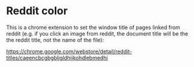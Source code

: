 Reddit color
============

This is a chrome extension to set the window title of pages linked from reddit (e.g. if you click an image from reddit, the document title will be the the reddit title, not the name of the file):

https://chrome.google.com/webstore/detail/reddit-titles/caeencbcgbgbljgldhijkohdlebmedhi